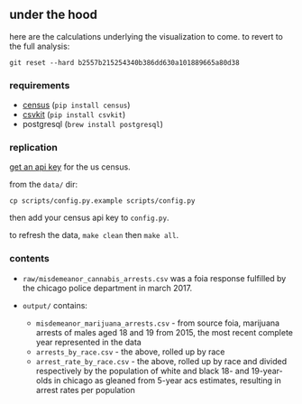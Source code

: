 ## under the hood

here are the calculations underlying the visualization to come. to revert to the full analysis:

```
git reset --hard b2557b215254340b386dd630a101889665a80d38
```

### requirements

- [census](https://github.com/CommerceDataService/census-wrapper) (`pip install census`)
- [csvkit](https://github.com/wireservice/csvkit) (`pip install csvkit`)
- postgresql (`brew install postgresql`)

### replication

[get an api key](http://api.census.gov/data/key_signup.html) for the us census.

from the `data/` dir:

```
cp scripts/config.py.example scripts/config.py
```

then add your census api key to `config.py`.

to refresh the data, `make clean` then `make all`. 

### contents

- `raw/misdemeanor_cannabis_arrests.csv` was a foia response fulfilled by the chicago police department in march 2017.

- `output/` contains:

  - `misdemeanor_marijuana_arrests.csv` - from source foia, marijuana arrests of males aged 18 and 19 from 2015, the most recent complete year represented in the data
  - `arrests_by_race.csv` - the above, rolled up by race
  - `arrest_rate_by_race.csv` - the above, rolled up by race and divided respectively by the population of white and black 18- and 19-year-olds in chicago as gleaned from 5-year acs estimates, resulting in arrest rates per population